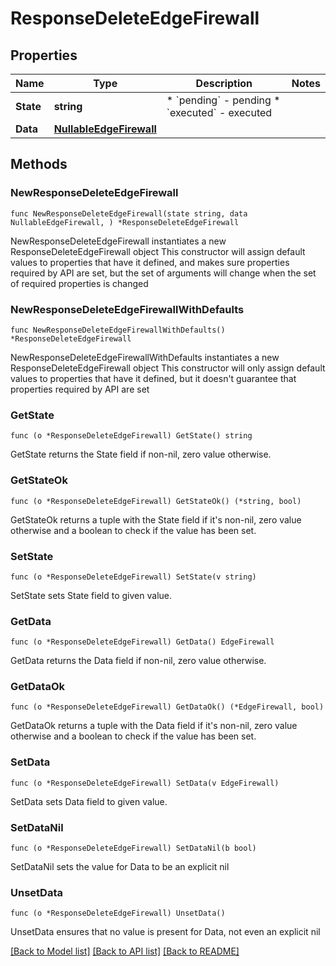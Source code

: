 # ResponseDeleteEdgeFirewall

## Properties

Name | Type | Description | Notes
------------ | ------------- | ------------- | -------------
**State** | **string** | * &#x60;pending&#x60; - pending * &#x60;executed&#x60; - executed | 
**Data** | [**NullableEdgeFirewall**](EdgeFirewall.md) |  | 

## Methods

### NewResponseDeleteEdgeFirewall

`func NewResponseDeleteEdgeFirewall(state string, data NullableEdgeFirewall, ) *ResponseDeleteEdgeFirewall`

NewResponseDeleteEdgeFirewall instantiates a new ResponseDeleteEdgeFirewall object
This constructor will assign default values to properties that have it defined,
and makes sure properties required by API are set, but the set of arguments
will change when the set of required properties is changed

### NewResponseDeleteEdgeFirewallWithDefaults

`func NewResponseDeleteEdgeFirewallWithDefaults() *ResponseDeleteEdgeFirewall`

NewResponseDeleteEdgeFirewallWithDefaults instantiates a new ResponseDeleteEdgeFirewall object
This constructor will only assign default values to properties that have it defined,
but it doesn't guarantee that properties required by API are set

### GetState

`func (o *ResponseDeleteEdgeFirewall) GetState() string`

GetState returns the State field if non-nil, zero value otherwise.

### GetStateOk

`func (o *ResponseDeleteEdgeFirewall) GetStateOk() (*string, bool)`

GetStateOk returns a tuple with the State field if it's non-nil, zero value otherwise
and a boolean to check if the value has been set.

### SetState

`func (o *ResponseDeleteEdgeFirewall) SetState(v string)`

SetState sets State field to given value.


### GetData

`func (o *ResponseDeleteEdgeFirewall) GetData() EdgeFirewall`

GetData returns the Data field if non-nil, zero value otherwise.

### GetDataOk

`func (o *ResponseDeleteEdgeFirewall) GetDataOk() (*EdgeFirewall, bool)`

GetDataOk returns a tuple with the Data field if it's non-nil, zero value otherwise
and a boolean to check if the value has been set.

### SetData

`func (o *ResponseDeleteEdgeFirewall) SetData(v EdgeFirewall)`

SetData sets Data field to given value.


### SetDataNil

`func (o *ResponseDeleteEdgeFirewall) SetDataNil(b bool)`

 SetDataNil sets the value for Data to be an explicit nil

### UnsetData
`func (o *ResponseDeleteEdgeFirewall) UnsetData()`

UnsetData ensures that no value is present for Data, not even an explicit nil

[[Back to Model list]](../README.md#documentation-for-models) [[Back to API list]](../README.md#documentation-for-api-endpoints) [[Back to README]](../README.md)


